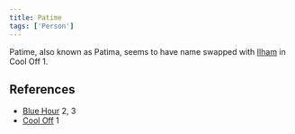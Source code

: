 ```yaml
---
title: Patime
tags: ['Person']
---
```

Patime, also known as Patima, seems to have name swapped with [Ilham](/_wiki/ilham.md) in Cool Off 1.

## References
- [Blue Hour](/_wiki/blue-hour.md) 2, 3
- [Cool Off](/_wiki/cool-off.md) 1
